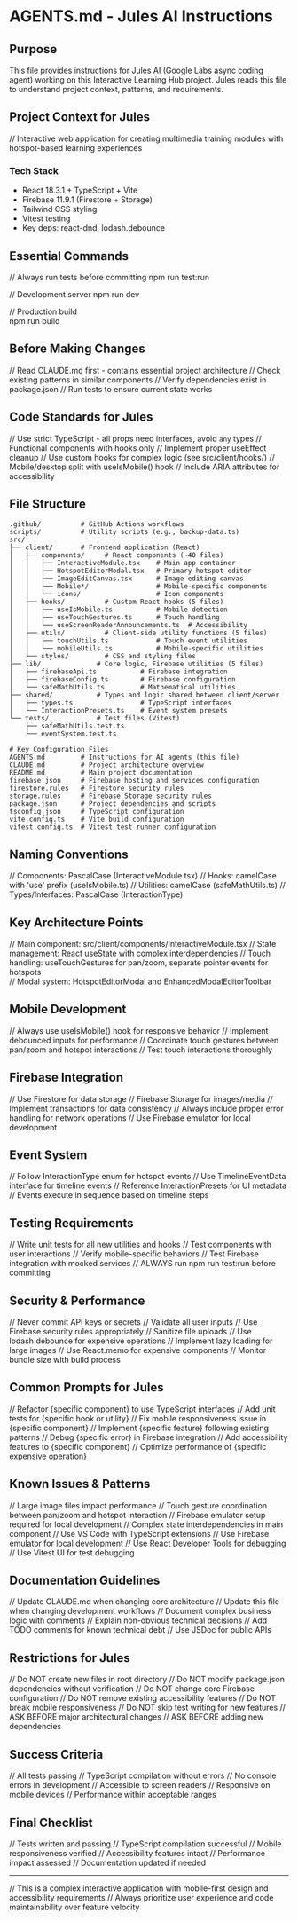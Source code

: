# AGENTS.md - Jules AI Instructions

## Purpose
This file provides instructions for Jules AI (Google Labs async coding agent) working on this Interactive Learning Hub project. Jules reads this file to understand project context, patterns, and requirements.

## Project Context for Jules

// Interactive web application for creating multimedia training modules with hotspot-based learning experiences

### Tech Stack
- React 18.3.1 + TypeScript + Vite
- Firebase 11.9.1 (Firestore + Storage) 
- Tailwind CSS styling
- Vitest testing
- Key deps: react-dnd, lodash.debounce

## Essential Commands
// Always run tests before committing
npm run test:run

// Development server
npm run dev

// Production build  
npm run build

## Before Making Changes
// Read CLAUDE.md first - contains essential project architecture
// Check existing patterns in similar components
// Verify dependencies exist in package.json
// Run tests to ensure current state works

## Code Standards for Jules

// Use strict TypeScript - all props need interfaces, avoid `any` types
// Functional components with hooks only
// Implement proper useEffect cleanup
// Use custom hooks for complex logic (see src/client/hooks/)
// Mobile/desktop split with useIsMobile() hook
// Include ARIA attributes for accessibility

## File Structure
```
.github/          # GitHub Actions workflows
scripts/          # Utility scripts (e.g., backup-data.ts)
src/
├── client/       # Frontend application (React)
│   ├── components/     # React components (~40 files)
│   │   ├── InteractiveModule.tsx    # Main app container
│   │   ├── HotspotEditorModal.tsx   # Primary hotspot editor
│   │   ├── ImageEditCanvas.tsx      # Image editing canvas
│   │   ├── Mobile*/                 # Mobile-specific components
│   │   └── icons/                   # Icon components
│   ├── hooks/          # Custom React hooks (5 files)
│   │   ├── useIsMobile.ts           # Mobile detection
│   │   ├── useTouchGestures.ts      # Touch handling
│   │   └── useScreenReaderAnnouncements.ts  # Accessibility
│   ├── utils/          # Client-side utility functions (5 files)
│   │   ├── touchUtils.ts            # Touch event utilities
│   │   └── mobileUtils.ts           # Mobile-specific utilities
│   └── styles/         # CSS and styling files
├── lib/              # Core logic, Firebase utilities (5 files)
│   ├── firebaseApi.ts           # Firebase integration
│   ├── firebaseConfig.ts        # Firebase configuration
│   └── safeMathUtils.ts         # Mathematical utilities
├── shared/           # Types and logic shared between client/server
│   ├── types.ts                 # TypeScript interfaces
│   └── InteractionPresets.ts    # Event system presets
└── tests/            # Test files (Vitest)
    ├── safeMathUtils.test.ts
    └── eventSystem.test.ts

# Key Configuration Files
AGENTS.md         # Instructions for AI agents (this file)
CLAUDE.md         # Project architecture overview
README.md         # Main project documentation
firebase.json     # Firebase hosting and services configuration
firestore.rules   # Firestore security rules
storage.rules     # Firebase Storage security rules
package.json      # Project dependencies and scripts
tsconfig.json     # TypeScript configuration
vite.config.ts    # Vite build configuration
vitest.config.ts  # Vitest test runner configuration
```

## Naming Conventions
// Components: PascalCase (InteractiveModule.tsx)
// Hooks: camelCase with 'use' prefix (useIsMobile.ts)
// Utilities: camelCase (safeMathUtils.ts)
// Types/Interfaces: PascalCase (InteractionType)

## Key Architecture Points

// Main component: src/client/components/InteractiveModule.tsx
// State management: React useState with complex interdependencies
// Touch handling: useTouchGestures for pan/zoom, separate pointer events for hotspots  
// Modal system: HotspotEditorModal and EnhancedModalEditorToolbar

## Mobile Development
// Always use useIsMobile() hook for responsive behavior
// Implement debounced inputs for performance
// Coordinate touch gestures between pan/zoom and hotspot interactions
// Test touch interactions thoroughly

## Firebase Integration
// Use Firestore for data storage
// Firebase Storage for images/media
// Implement transactions for data consistency
// Always include proper error handling for network operations
// Use Firebase emulator for local development

## Event System
// Follow InteractionType enum for hotspot events
// Use TimelineEventData interface for timeline events
// Reference InteractionPresets for UI metadata
// Events execute in sequence based on timeline steps

## Testing Requirements
// Write unit tests for all new utilities and hooks
// Test components with user interactions
// Verify mobile-specific behaviors
// Test Firebase integration with mocked services
// ALWAYS run npm run test:run before committing

## Security & Performance
// Never commit API keys or secrets
// Validate all user inputs
// Use Firebase security rules appropriately
// Sanitize file uploads
// Use lodash.debounce for expensive operations
// Implement lazy loading for large images
// Use React.memo for expensive components
// Monitor bundle size with build process

## Common Prompts for Jules

// Refactor {specific component} to use TypeScript interfaces
// Add unit tests for {specific hook or utility}
// Fix mobile responsiveness issue in {specific component}
// Implement {specific feature} following existing patterns
// Debug {specific error} in Firebase integration
// Add accessibility features to {specific component}
// Optimize performance of {specific expensive operation}

## Known Issues & Patterns
// Large image files impact performance
// Touch gesture coordination between pan/zoom and hotspot interaction
// Firebase emulator setup required for local development
// Complex state interdependencies in main component
// Use VS Code with TypeScript extensions
// Use Firebase emulator for local development
// Use React Developer Tools for debugging
// Use Vitest UI for test debugging

## Documentation Guidelines
// Update CLAUDE.md when changing core architecture
// Update this file when changing development workflows
// Document complex business logic with comments
// Explain non-obvious technical decisions
// Add TODO comments for known technical debt
// Use JSDoc for public APIs

## Restrictions for Jules
// Do NOT create new files in root directory
// Do NOT modify package.json dependencies without verification
// Do NOT change core Firebase configuration
// Do NOT remove existing accessibility features
// Do NOT break mobile responsiveness
// Do NOT skip test writing for new features
// ASK BEFORE major architectural changes
// ASK BEFORE adding new dependencies

## Success Criteria
// All tests passing
// TypeScript compilation without errors
// No console errors in development
// Accessible to screen readers
// Responsive on mobile devices
// Performance within acceptable ranges

## Final Checklist
// Tests written and passing
// TypeScript compilation successful
// Mobile responsiveness verified
// Accessibility features intact
// Performance impact assessed
// Documentation updated if needed

---

// This is a complex interactive application with mobile-first design and accessibility requirements
// Always prioritize user experience and code maintainability over feature velocity